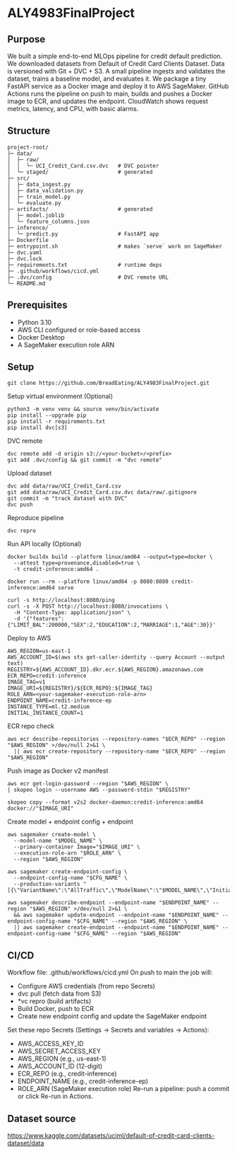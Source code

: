# ALY4983FinalProject
## Purpose
We built a simple end-to-end MLOps pipeline for credit default prediction. We downloaded datasets from Default of Credit Card Clients Dataset. Data is versioned with Git + DVC + S3. A small pipeline ingests and validates the dataset, trains a baseline model, and evaluates it. We package a tiny FastAPI service as a Docker image and deploy it to AWS SageMaker. GitHub Actions runs the pipeline on push to main, builds and pushes a Docker image to ECR, and updates the endpoint. CloudWatch shows request metrics, latency, and CPU, with basic alarms. 
## Structure
```
project-root/
├─ data/
│  ├─ raw/
│  │  └─ UCI_Credit_Card.csv.dvc   # DVC pointer
│  └─ staged/                      # generated
├─ src/
│  ├─ data_ingest.py
│  ├─ data_validation.py
│  ├─ train_model.py
│  └─ evaluate.py
├─ artifacts/                      # generated
│  ├─ model.joblib
│  └─ feature_columns.json
├─ inference/
│  └─ predict.py                   # FastAPI app
├─ Dockerfile
├─ entrypoint.sh                   # makes `serve` work on SageMaker
├─ dvc.yaml
├─ dvc.lock
├─ requirements.txt                # runtime deps
├─ .github/workflows/cicd.yml
├─ .dvc/config                     # DVC remote URL
└─ README.md
```
## Prerequisites
* Python 3.10
* AWS CLI configured or role-based access
* Docker Desktop
* A SageMaker execution role ARN
## Setup
```
git clone https://github.com/BreadEating/ALY4983FinalProject.git
```
Setup virtual environment (Optional)
```
python3 -m venv venv && source venv/bin/activate
pip install --upgrade pip
pip install -r requirements.txt
pip install dvc[s3]
```
DVC remote
```
dvc remote add -d origin s3://<your-bucket>/<prefix>
git add .dvc/config && git commit -m "dvc remote"
```
Upload dataset
```
dvc add data/raw/UCI_Credit_Card.csv
git add data/raw/UCI_Credit_Card.csv.dvc data/raw/.gitignore
git commit -m "track dataset with DVC"
dvc push
```
Reproduce pipeline
```
dvc repro
```
Run API locally (Optional)
```
docker buildx build --platform linux/amd64 --output=type=docker \
  --attest type=provenance,disabled=true \
  -t credit-inference:amd64 .

docker run --rm --platform linux/amd64 -p 8080:8080 credit-inference:amd64 serve

curl -s http://localhost:8080/ping
curl -s -X POST http://localhost:8080/invocations \
  -H "Content-Type: application/json" \
  -d '{"features":{"LIMIT_BAL":200000,"SEX":2,"EDUCATION":2,"MARRIAGE":1,"AGE":30}}'
```
Deploy to AWS
```
AWS_REGION=us-east-1
AWS_ACCOUNT_ID=$(aws sts get-caller-identity --query Account --output text)
REGISTRY=${AWS_ACCOUNT_ID}.dkr.ecr.${AWS_REGION}.amazonaws.com
ECR_REPO=credit-inference
IMAGE_TAG=v1
IMAGE_URI=${REGISTRY}/${ECR_REPO}:${IMAGE_TAG}
ROLE_ARN=<your-sagemaker-execution-role-arn>
ENDPOINT_NAME=credit-inference-ep
INSTANCE_TYPE=ml.t2.medium
INITIAL_INSTANCE_COUNT=1
```
ECR repo check
```
aws ecr describe-repositories --repository-names "$ECR_REPO" --region "$AWS_REGION" >/dev/null 2>&1 \
  || aws ecr create-repository --repository-name "$ECR_REPO" --region "$AWS_REGION"
```
Push image as Docker v2 manifest
```
aws ecr get-login-password --region "$AWS_REGION" \
| skopeo login --username AWS --password-stdin "$REGISTRY"

skopeo copy --format v2s2 docker-daemon:credit-inference:amd64 docker://"$IMAGE_URI"
```
Create model + endpoint config + endpoint
```
aws sagemaker create-model \
  --model-name "$MODEL_NAME" \
  --primary-container Image="$IMAGE_URI" \
  --execution-role-arn "$ROLE_ARN" \
  --region "$AWS_REGION"

aws sagemaker create-endpoint-config \
  --endpoint-config-name "$CFG_NAME" \
  --production-variants "[{\"VariantName\":\"AllTraffic\",\"ModelName\":\"$MODEL_NAME\",\"InitialInstanceCount\":${INITIAL_INSTANCE_COUNT},\"InstanceType\":\"$INSTANCE_TYPE\"}]"

aws sagemaker describe-endpoint --endpoint-name "$ENDPOINT_NAME" --region "$AWS_REGION" >/dev/null 2>&1 \
  && aws sagemaker update-endpoint --endpoint-name "$ENDPOINT_NAME" --endpoint-config-name "$CFG_NAME" --region "$AWS_REGION" \
  || aws sagemaker create-endpoint --endpoint-name "$ENDPOINT_NAME" --endpoint-config-name "$CFG_NAME" --region "$AWS_REGION"
```
## CI/CD
Workflow file: .github/workflows/cicd.yml
On push to main the job will:
* Configure AWS credentials (from repo Secrets)
* dvc pull (fetch data from S3)
* *vc repro (build artifacts)
* Build Docker, push to ECR
* Create new endpoint config and update the SageMaker endpoint

Set these repo Secrets (Settings → Secrets and variables → Actions):
* AWS_ACCESS_KEY_ID
* AWS_SECRET_ACCESS_KEY
* AWS_REGION (e.g., us-east-1)
* AWS_ACCOUNT_ID (12-digit)
* ECR_REPO (e.g., credit-inference)
* ENDPOINT_NAME (e.g., credit-inference-ep)
* ROLE_ARN (SageMaker execution role)
Re-run a pipeline: push a commit or click Re-run in Actions.

## Dataset source
https://www.kaggle.com/datasets/uciml/default-of-credit-card-clients-dataset/data